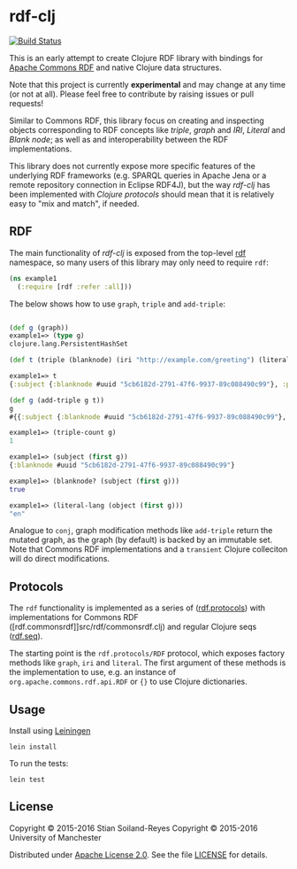 # rdf-clj

[![Build Status](https://travis-ci.org/stain/commons-rdf-clj.svg?branch=master)](https://travis-ci.org/stain/commons-rdf-clj)

This is an early attempt to create Clojure RDF library
with bindings for
[Apache Commons RDF](http://commonsrdf.incubator.apache.org/)
and native Clojure data structures.

Note that this project is currently **experimental** and may change
at any time (or not at all). Please feel free to contribute by
raising issues or pull requests!

Similar to Commons RDF, this library focus on creating
and inspecting objects corresponding to RDF
concepts like _triple_, _graph_ and _IRI_, _Literal_ and _Blank node_;
as well as and interoperability between the RDF implementations.

This library does not currently expose more specific
features of the underlying RDF frameworks (e.g. SPARQL queries in
Apache Jena or a remote repository connection in Eclipse RDF4J),
but the way _rdf-clj_ has been implemented with _Clojure protocols_
should mean that it is relatively easy to "mix and match", if needed.

## RDF

The main functionality of _rdf-clj_
is exposed from the top-level [rdf](src/rdf.clj) namespace, so many
users of this library may only need to require `rdf`:

```clojure
(ns example1
  (:require [rdf :refer :all]))
```

The below shows how to use `graph`, `triple` and `add-triple`:

```clojure

(def g (graph))
example1=> (type g)
clojure.lang.PersistentHashSet

(def t (triple (blanknode) (iri "http://example.com/greeting") (literal "Hello world", "en")))

example1=> t
{:subject {:blanknode #uuid "5cb6182d-2791-47f6-9937-89c088490c99"}, :predicate {:iri "http://example.com/greeting"}, :object {:literal "Hello world", :language "en"}}

(def g (add-triple g t))
g
#{{:subject {:blanknode #uuid "5cb6182d-2791-47f6-9937-89c088490c99"}, :predicate {:iri "http://example.com/greeting"}, :object {:literal "Hello world", :language "en"}}}

example1=> (triple-count g)
1

example1=> (subject (first g))
{:blanknode #uuid "5cb6182d-2791-47f6-9937-89c088490c99"}

example1=> (blanknode? (subject (first g)))
true

example1=> (literal-lang (object (first g)))
"en"
```

Analogue to `conj`, graph modification methods like
`add-triple` return the mutated graph, as the graph
(by default) is backed by an immutable set. Note that Commons RDF
implementations and a `transient` Clojure colleciton
will do direct modifications.



## Protocols

The `rdf` functionality is implemented as a series of
([rdf.protocols](src/rdf/protocols.clj))
with implementations for Commons RDF ([rdf.commonsrdf]]src/rdf/commonsrdf.clj)
and regular Clojure seqs ([rdf.seq](src/rdf/seq.clj)).


The starting point is the `rdf.protocols/RDF` protocol, which
exposes factory methods like `graph`, `iri` and `literal`. The first
argument of these methods is the implementation to use, e.g.
an instance of `org.apache.commons.rdf.api.RDF` or `{}` to use
Clojure dictionaries.




## Usage

Install using [Leiningen](http://leiningen.org/)

    lein install

To run the tests:

    lein test


## License

Copyright © 2015-2016 Stian Soiland-Reyes
Copyright © 2015-2016 University of Manchester

Distributed under [Apache License 2.0](http://www.apache.org/licenses/LICENSE-2.0). See the file
[LICENSE](LICENSE) for details.
